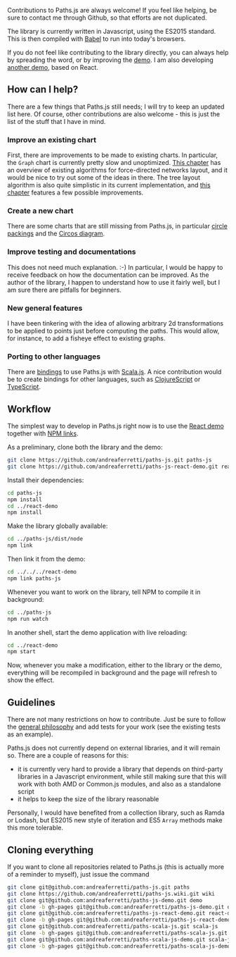 Contributions to Paths.js are always welcome! If you feel like helping, be sure
to contact me through Github, so that efforts are not duplicated.

The library is currently written in Javascript, using the ES2015 standard. This
is then compiled with [Babel](https://babeljs.io/) to run into today's browsers.

If you do not feel like contributing to the library directly, you can always help
by spreading the word, or by improving the [demo](https://github.com/andreaferretti/paths-js-demo).
I am also developing [another demo](https://github.com/andreaferretti/paths-js-react-demo),
based on React.

How can I help?
---------------

There are a few things that Paths.js still needs; I will try to keep an updated
list here. Of course, other contributions are also welcome - this is just the
list of the stuff that I have in mind.

### Improve an existing chart

First, there are improvements to be made to existing charts. In particular, the
`Graph` chart is currently pretty slow and unoptimized. [This chapter](http://cs.brown.edu/~rt/gdhandbook/chapters/force-directed.pdf)
has an overview of existing algorithms for force-directed networks layout, and
it would be nice to try out some of the ideas in there. The tree layout algorithm
is also quite simplistic in its current implementation, and [this chapter](http://cs.brown.edu/~rt/gdhandbook/chapters/trees.pdf)
features a few possible improvements.

### Create a new chart

There are some charts that are still missing from Paths.js, in particular
[circle packings](http://mathworld.wolfram.com/CirclePacking.html) and the
[Circos diagram](http://circos.ca/).

### Improve testing and documentations

This does not need much explanation. :-) In particular, I would be happy to receive
feedback on how the documentation can be improved. As the author of the library,
I happen to understand how to use it fairly well, but I am sure there are pitfalls
for beginners.

### New general features

I have been tinkering with the idea of allowing arbitrary 2d transformations to
be applied to points just before computing the paths. This would allow, for instance,
to add a fisheye effect to existing graphs.

### Porting to other languages

There are [bindings](https://github.com/andreaferretti/paths-scala-js) to use
Paths.js with [Scala.js](http://www.scala-js.org/). A nice contribution would be
to create bindings for other languages, such as [ClojureScript](https://github.com/clojure/clojurescript)
or [TypeScript](http://www.typescriptlang.org/).

Workflow
--------

The simplest way to develop in Paths.js right now is to use the
[React demo](https://github.com/andreaferretti/paths-js-react-demo)
together with [NPM links](https://docs.npmjs.com/cli/link).

As a preliminary, clone both the library and the demo:

```bash
git clone https://github.com/andreaferretti/paths-js.git paths-js
git clone https://github.com/andreaferretti/paths-js-react-demo.git react-demo
```

Install their dependencies:

```bash
cd paths-js
npm install
cd ../react-demo
npm install
```

Make the library globally available:

```bash
cd ../paths-js/dist/node
npm link
```

Then link it from the demo:

```bash
cd ../../../react-demo
npm link paths-js
```

Whenever you want to work on the library, tell NPM to compile it in background:

```bash
cd ../paths-js
npm run watch
```

In another shell, start the demo application with live reloading:

```bash
cd ../react-demo
npm start
```

Now, whenever you make a modification, either to the library or the demo, everything
will be recompiled in background and the page will refresh to show the effect.

Guidelines
----------

There are not many restrictions on how to contribute. Just be sure to follow the
[general philosophy](Philosophy) and add tests for your work (see the existing
tests as an example).

Paths.js does not currently depend on external libraries, and it will remain so.
There are a couple of reasons for this:

- it is currently very hard to provide a library that depends on third-party
  libraries in a Javascript environment, while still making sure that this will
  work with both AMD or Common.js modules, and also as a standalone script
- it helps to keep the size of the library reasonable

Personally, I would have benefited from a collection library, such as Ramda or
Lodash, but ES2015 new style of iteration and ES5 `Array` methods make this more
tolerable.

Cloning everything
------------------

If you want to clone all repositories related to Paths.js (this is actually more
of a reminder to myself), just issue the command

```bash
git clone git@github.com:andreaferretti/paths-js.git paths
git clone https://github.com/andreaferretti/paths-js.wiki.git wiki
git clone git@github.com:andreaferretti/paths-js-demo.git demo
git clone -b gh-pages git@github.com:andreaferretti/paths-js-demo.git demo-page
git clone git@github.com:andreaferretti/paths-js-react-demo.git react-demo
git clone -b gh-pages git@github.com:andreaferretti/paths-js-react-demo.git react-demo-page
git clone git@github.com:andreaferretti/paths-scala-js.git scala-js
git clone -b gh-pages git@github.com:andreaferretti/paths-scala-js.git scala-js-docs
git clone git@github.com:andreaferretti/paths-scala-js-demo.git scala-js-demo
git clone -b gh-pages git@github.com:andreaferretti/paths-scala-js-demo.git scala-js-page
```